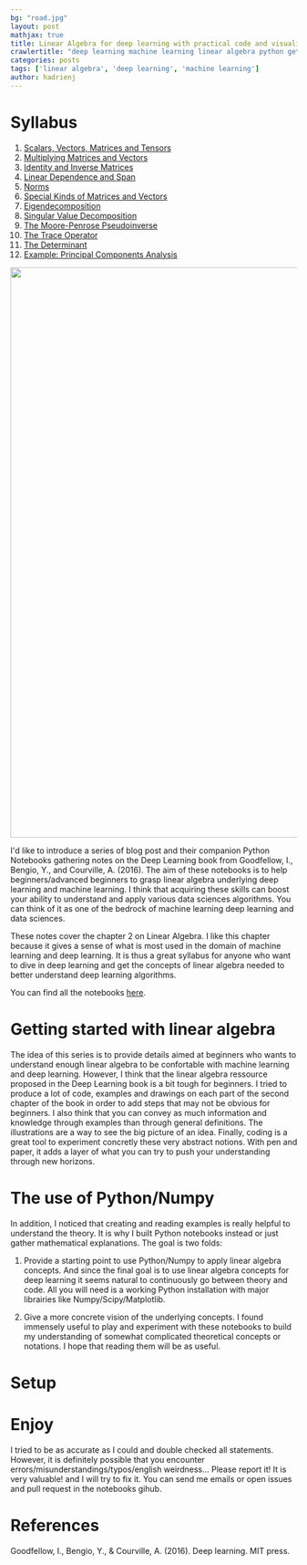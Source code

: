 ```yaml
---
bg: "road.jpg"
layout: post
mathjax: true
title: Linear Algebra for deep learning with practical code and visualizations
crawlertitle: "deep learning machine learning linear algebra python getting started numpy data sciences"
categories: posts
tags: ['linear algebra', 'deep learning', 'machine learning']
author: hadrienj
---
```


# Syllabus

1. [Scalars, Vectors, Matrices and Tensors]()
2. [Multiplying Matrices and Vectors]()
3. [Identity and Inverse Matrices]()
4. [Linear Dependence and Span]()
5. [Norms]()
6. [Special Kinds of Matrices and Vectors]()
7. [Eigendecomposition]()
8. [Singular Value Decomposition]()
9. [The Moore-Penrose Pseudoinverse]()
10. [The Trace Operator]()
11. [The Determinant]()
12. [Example: Principal Components Analysis]()

<img src="../../assets/images/linalg-notebook.png" width="1000">

I'd like to introduce a series of blog post and their companion Python Notebooks gathering notes on the Deep Learning book from Goodfellow, I., Bengio, Y., and Courville, A. (2016). The aim of these notebooks is to help beginners/advanced beginners to grasp linear algebra underlying deep learning and machine learning. I think that acquiring these skills can boost your ability to understand and apply various data sciences algorithms. You can think of it as one of the bedrock of machine learning deep learning and data sciences.

These notes cover the chapter 2 on Linear Algebra. I like this chapter because it gives a sense of what is most used in the domain of machine learning and deep learning. It is thus a great syllabus for anyone who want to dive in deep learning and get the concepts of linear algebra needed to better understand deep learning algorithms.

You can find all the notebooks [here]().

# Getting started with linear algebra

The idea of this series is to provide details aimed at beginners who wants to understand enough linear algebra to be confortable with machine learning and deep learning. However, I think that the linear algebra ressource proposed in the Deep Learning book is a bit tough for beginners. I tried to produce a lot of code, examples and drawings on each part of the second chapter of the book in order to add steps that may not be obvious for beginners. I also think that you can convey as much information and knowledge through examples than through general definitions. The illustrations are a way to see the big picture of an idea. Finally, coding is a great tool to experiment concretly these very abstract notions. With pen and paper, it adds a layer of what you can try to push your understanding through new horizons.

# The use of Python/Numpy

In addition, I noticed that creating and reading examples is really helpful to understand the theory. It is why I built Python notebooks instead or just gather mathematical explanations. The goal is two folds:

1. Provide a starting point to use Python/Numpy to apply linear algebra concepts. And since the final goal is to use linear algebra concepts for deep learning it seems natural to continuously go between theory and code. All you will need is a working Python installation with major librairies like Numpy/Scipy/Matplotlib.

2. Give a more concrete vision of the underlying concepts. I found immensely useful to play and experiment with these notebooks to build my understanding of somewhat complicated theoretical concepts or notations. I hope that reading them will be as useful.

# Setup



# Enjoy

I tried to be as accurate as I could and double checked all statements. However, it is definitely possible that you encounter errors/misunderstandings/typos/english weirdness... Please report it! It is very valuable! and I will try to fix it. You can send me emails or open issues and pull request in the notebooks gihub.

# References

Goodfellow, I., Bengio, Y., & Courville, A. (2016). Deep learning. MIT press.
